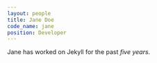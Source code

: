 ```yaml
---
layout: people
title: Jane Doe
code_name: jane
position: Developer
---
```


Jane has worked on Jekyll for the past *five years*.

